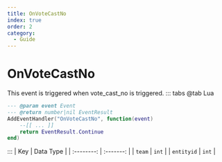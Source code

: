 ```yaml
---
title: OnVoteCastNo
index: true
order: 2
category:
  - Guide
---
```


# OnVoteCastNo
This event is triggered when vote_cast_no is triggered.
::: tabs
@tab Lua
```lua
--- @param event Event
--- @return number|nil EventResult
AddEventHandler("OnVoteCastNo", function(event)
    --[[ ... ]]
    return EventResult.Continue
end)
```

:::
|     Key    | Data Type |
| :--------: | :-------: |
|   `team`   |   `int`   |
| `entityid` |   `int`   |